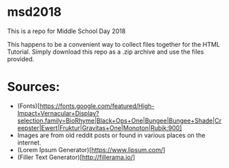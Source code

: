 # msd2018
This is a repo for Middle School Day 2018

This happens to be a convenient way to collect files together for the HTML Tutorial. Simply download this repo as a .zip archive and use the files provided.

# Sources:
*  (Fonts)[https://fonts.google.com/featured/High-Impact+Vernacular+Display?selection.family=BioRhyme|Black+Ops+One|Bungee|Bungee+Shade|Creepster|Ewert|Fruktur|Gravitas+One|Monoton|Rubik:900]
* Images are from old reddit posts or found in various places on the internet.
* (Lorem Ipsum Generator)[https://www.lipsum.com/]
* (Filler Text Generator)[http://fillerama.io/]